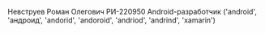 Невструев Роман Олегович РИ-220950
Android-разработчик ('android', 'андроид', 'andorid', 'andoroid', 'andriod', 'andrind', 'xamarin')
